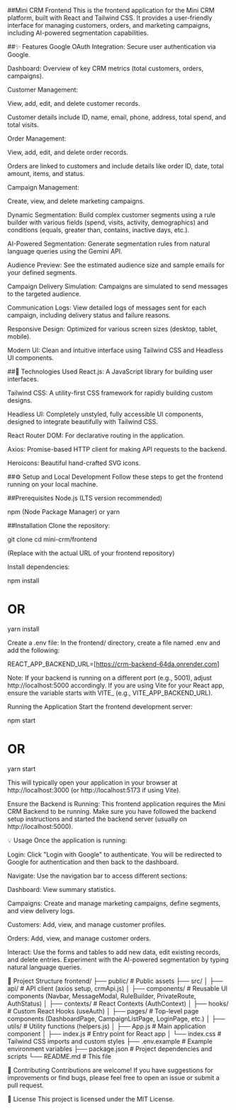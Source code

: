 ##Mini CRM Frontend
This is the frontend application for the Mini CRM platform, built with React and Tailwind CSS. It provides a user-friendly interface for managing customers, orders, and marketing campaigns, including AI-powered segmentation capabilities.

##✨ Features
Google OAuth Integration: Secure user authentication via Google.

Dashboard: Overview of key CRM metrics (total customers, orders, campaigns).

Customer Management:

View, add, edit, and delete customer records.

Customer details include ID, name, email, phone, address, total spend, and total visits.

Order Management:

View, add, edit, and delete order records.

Orders are linked to customers and include details like order ID, date, total amount, items, and status.

Campaign Management:

Create, view, and delete marketing campaigns.

Dynamic Segmentation: Build complex customer segments using a rule builder with various fields (spend, visits, activity, demographics) and conditions (equals, greater than, contains, inactive days, etc.).

AI-Powered Segmentation: Generate segmentation rules from natural language queries using the Gemini API.

Audience Preview: See the estimated audience size and sample emails for your defined segments.

Campaign Delivery Simulation: Campaigns are simulated to send messages to the targeted audience.

Communication Logs: View detailed logs of messages sent for each campaign, including delivery status and failure reasons.

Responsive Design: Optimized for various screen sizes (desktop, tablet, mobile).

Modern UI: Clean and intuitive interface using Tailwind CSS and Headless UI components.

##🚀 Technologies Used
React.js: A JavaScript library for building user interfaces.

Tailwind CSS: A utility-first CSS framework for rapidly building custom designs.

Headless UI: Completely unstyled, fully accessible UI components, designed to integrate beautifully with Tailwind CSS.

React Router DOM: For declarative routing in the application.

Axios: Promise-based HTTP client for making API requests to the backend.

Heroicons: Beautiful hand-crafted SVG icons.

##⚙️ Setup and Local Development
Follow these steps to get the frontend running on your local machine.

##Prerequisites
Node.js (LTS version recommended)

npm (Node Package Manager) or yarn

##Installation
Clone the repository:

git clone <your-frontend-repo-url>
cd mini-crm/frontend

(Replace <your-frontend-repo-url> with the actual URL of your frontend repository)

Install dependencies:

npm install
# OR
yarn install

Create a .env file:
In the frontend/ directory, create a file named .env and add the following:

REACT_APP_BACKEND_URL=[https://crm-backend-64da.onrender.com]

Note: If your backend is running on a different port (e.g., 5001), adjust http://localhost:5000 accordingly. If you are using Vite for your React app, ensure the variable starts with VITE_ (e.g., VITE_APP_BACKEND_URL).

Running the Application
Start the frontend development server:

npm start
# OR
yarn start

This will typically open your application in your browser at http://localhost:3000 (or http://localhost:5173 if using Vite).

Ensure the Backend is Running:
This frontend application requires the Mini CRM Backend to be running. Make sure you have followed the backend setup instructions and started the backend server (usually on http://localhost:5000).

💡 Usage
Once the application is running:

Login: Click "Login with Google" to authenticate. You will be redirected to Google for authentication and then back to the dashboard.

Navigate: Use the navigation bar to access different sections:

Dashboard: View summary statistics.

Campaigns: Create and manage marketing campaigns, define segments, and view delivery logs.

Customers: Add, view, and manage customer profiles.

Orders: Add, view, and manage customer orders.

Interact: Use the forms and tables to add new data, edit existing records, and delete entries. Experiment with the AI-powered segmentation by typing natural language queries.

📂 Project Structure
frontend/
├── public/                  # Public assets
├── src/
│   ├── api/                 # API client (axios setup, crmApi.js)
│   ├── components/          # Reusable UI components (Navbar, MessageModal, RuleBuilder, PrivateRoute, AuthStatus)
│   ├── contexts/            # React Contexts (AuthContext)
│   ├── hooks/               # Custom React Hooks (useAuth)
│   ├── pages/               # Top-level page components (DashboardPage, CampaignListPage, LoginPage, etc.)
│   ├── utils/               # Utility functions (helpers.js)
│   ├── App.js               # Main application component
│   ├── index.js             # Entry point for React app
│   └── index.css            # Tailwind CSS imports and custom styles
├── .env.example             # Example environment variables
├── package.json             # Project dependencies and scripts
└── README.md                # This file

🤝 Contributing
Contributions are welcome! If you have suggestions for improvements or find bugs, please feel free to open an issue or submit a pull request.

📄 License
This project is licensed under the MIT License.
